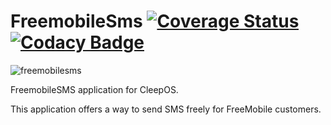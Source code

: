 # FreemobileSms [![Coverage Status](https://coveralls.io/repos/github/tangb/cleepapp-freemobilesms/badge.svg?branch=master)](https://coveralls.io/github/tangb/cleepapp-freemobilesms?branch=master) [![Codacy Badge](https://app.codacy.com/project/badge/Grade/77cb62fb02a34cd6aeb92bac1c37d2b9)](https://app.codacy.com/gh/CleepDevice/cleepapp-freemobilesms/dashboard?utm_source=gh&utm_medium=referral&utm_content=&utm_campaign=Badge_grade)

![freemobilesms](https://github.com/CleepDevice/cleepapp-freemobilesms/raw/master/resources/freemobilesms.jpg)

FreemobileSMS application for CleepOS.

This application offers a way to send SMS freely for FreeMobile customers.
